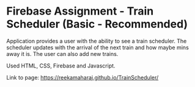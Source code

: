# Firebase Assignment - Train Scheduler (Basic - Recommended)

Application provides a user with the ability to see a train scheduler. The scheduler updates with the arrival of the next train and how maybe mins away it is. The user can also add new trains.

Used HTML, CSS, Firebase and Javascript.

Link to page: https://reekamaharaj.github.io/TrainScheduler/